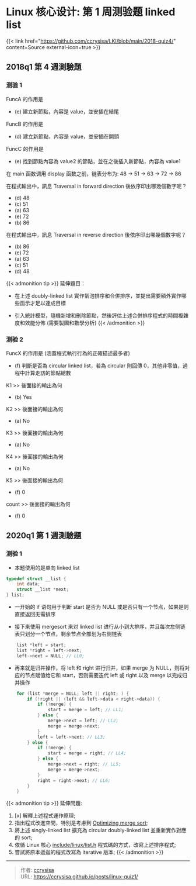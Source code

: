 # Linux 核心设计: 第 1 周测验题 linked list


<!--more-->


{{< link href="https://github.com/ccrysisa/LKI/blob/main/2018-quiz4/" content=Source external-icon=true >}}

## 2018q1 第 4 週測驗題

### 测验 1

FuncA 的作用是
- (e) 建立新節點，內容是 value，並安插在結尾

FuncB 的作用是
- (d) 建立新節點，內容是 value，並安插在開頭

FuncC 的作用是
- (e) 找到節點內容為 value2 的節點，並在之後插入新節點，內容為 value1


在 main 函数调用 display 函数之前，链表分布为: 48 -> 51 -> 63 -> 72 -> 86

在程式輸出中，訊息 Traversal in forward direction 後依序印出哪幾個數字呢？
- (d) 48
- (c) 51
- (a) 63
- (e) 72
- (b) 86

在程式輸出中，訊息 Traversal in reverse direction 後依序印出哪幾個數字呢？
- (b) 86
- (e) 72
- (a) 63
- (c) 51
- (d) 48

{{< admonition tip >}}
延伸題目：

- 在上述 doubly-linked list 實作氣泡排序和合併排序，並提出需要額外實作哪些函示才足以達成目標

- 引入統計模型，隨機新增和刪除節點，然後評估上述合併排序程式的時間複雜度和效能分佈 (需要製圖和數學分析)
{{< /admonition >}}

### 测验 2

FuncX 的作用是 (涵蓋程式執行行為的正確描述最多者)
- (f) 判斷是否為 circular linked list，若為 circular 則回傳 0，其他非零值，過程中計算走訪的節點總數

K1 >> 後面接的輸出為何
- (b) Yes

K2 >> 後面接的輸出為何
- (a) No

K3 >> 後面接的輸出為何
- (a) No

K4 >> 後面接的輸出為何
- (a) No

K5 >> 後面接的輸出為何
- (f) 0

count >> 後面接的輸出為何
- (f) 0

## 2020q1 第 1 週測驗題

### 测验 1

- 本题使用的是单向 linked list

```c
typedef struct __list {
    int data;
    struct __list *next;
} list;
```

- 一开始的 if 语句用于判断 start 是否为 NULL 或是否只有一个节点，如果是则直接返回无需排序

- 接下来使用 mergesort 来对 linked list 进行从小到大排序，并且每次左侧链表只划分一个节点，剩余节点全部划为右侧链表

```c
    list *left = start;
    list *right = left->next;
    left->next = NULL; // LL0;
```

- 再来就是归并操作，将 left 和 right 进行归并，如果 merge 为 NULL，则将对应的节点赋值给它和 start，否则需要迭代 left 或 right 以及 merge 以完成归并操作

```c
    for (list *merge = NULL; left || right; ) {
        if (!right || (left && left->data < right->data)) {
            if (!merge) {
                start = merge = left; // LL1;
            } else {
                merge->next = left; // LL2;
                merge = merge->next;
            }
            left = left->next; // LL3;
        } else {
            if (!merge) {
                start = merge = right; // LL4;
            } else {
                merge->next = right; // LL5;
                merge = merge->next;
            }
            right = right->next; // LL6;
        }
    }
```

{{< admonition tip >}}
延伸問題:

1. [x] 解釋上述程式運作原理;
2. 指出程式改進空間，特別是考慮到 [Optimizing merge sort](https://en.wikipedia.org/wiki/Merge_sort#Optimizing_merge_sort);
3. 將上述 singly-linked list 擴充為 circular doubly-linked list 並重新實作對應的 sort;
4. 依循 Linux 核心 [include/linux/list.h](https://github.com/torvalds/linux/blob/master/include/linux/list.h) 程式碼的方式，改寫上述排序程式;
5. 嘗試將原本遞迴的程式改寫為 iterative 版本;
{{< /admonition >}}


---

> 作者: [ccrysisa](https://github.com/ccrysisa)  
> URL: https://ccrysisa.github.io/posts/linux-quiz1/  

